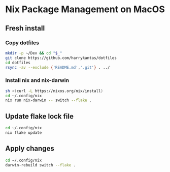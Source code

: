 # Nix Package Management on MacOS

## Fresh install
### Copy dotfiles
```bash
mkdir -p ~/Dev && cd "$_"
git clone https://github.com/harrykantas/dotfiles
cd dotfiles
rsync -av --exclude {'README.md','.git'} . ../
```

### Install nix and nix-darwin
```bash
sh <(curl -L https://nixos.org/nix/install)
cd ~/.config/nix
nix run nix-darwin -- switch --flake .
```

## Update flake lock file
```bash
cd ~/.config/nix
nix flake update
```

## Apply changes
```bash
cd ~/.config/nix
darwin-rebuild switch --flake .
```
